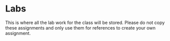 # Labs

This is where all the lab work for the class will be stored. Please do not copy these assignments and only use them for references to create your own assignment. 
